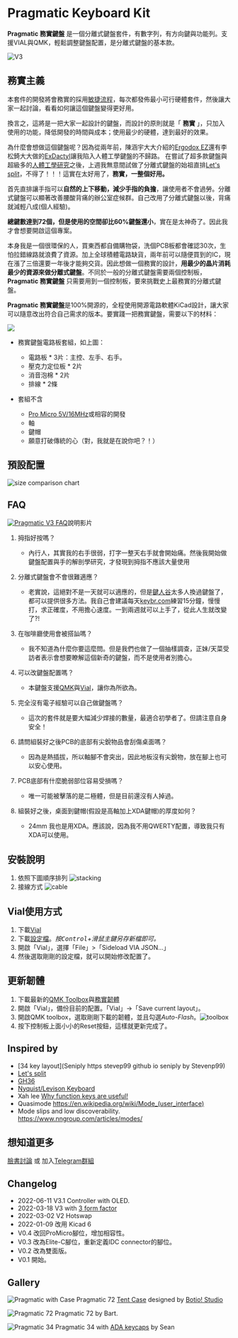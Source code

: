 # Pragmatic Keyboard Kit

**Pragmatic 務實鍵盤** 是一個分離式鍵盤套件，有數字列，有方向鍵與功能列。支援VIAL與QMK，輕鬆調整鍵盤配置，是分離式鍵盤的基本款。

![V3](media/v3.jpeg)

## 務實主義

本套件的開發將會務實的採用[敏捷流程](http://theleanstartup.com)，每次都發佈最小可行硬體套件，然後讓大家一起討論，看看如何讓這個鍵盤變得更好用。

換言之，這將是一把大家一起設計的鍵盤，而設計的原則就是「 **務實** 」，只加入使用的功能，降低開發的時間與成本；使用最少的硬體，達到最好的效果。

為什麼會想做這個鍵盤呢？因為從兩年前，陳涵宇大大介紹的[Ergodox EZ](https://www.facebook.com/groups/1111882339005914/posts/1187639851430162)還有李松錡大大做的[ExDactyl](https://www.ergokb.tw/blogs/free_trial_exdactyl/)讓我陷入人體工學鍵盤的不歸路。
在嘗試了超多款鍵盤與超級多的[人體工學研究](https://youtu.be/p7gZdOTpbP8)之後，上週我無意間試做了分離式鍵盤的始祖直排[Let's split](https://github.com/nicinabox/lets-split-guide)，不得了！！！這實在太好用了，**務實，一整個好用。**

首先直排讓手指可以**自然的上下移動，減少手指的負擔**，讓使用者不會過勞。分離式鍵盤可以顯著改善腰酸背痛的辦公室症候群。自己改用了分離式鍵盤以後，背痛就減輕八成(個人經驗)。

**總鍵數達到72個，但是使用的空間卻比60%鍵盤還小**，實在是太神奇了。因此我才會想要開啟這個專案。

本身我是一個很環保的人，買東西都自備購物袋，洗個PCB板都會確認30次，生怕拉錯線路就浪費了資源。加上全球積體電路缺貨，兩年前可以隨便買到的IC，現在漲了三倍還要一年後才能夠交貨。因此想做一個務實的設計，**用最少的晶片消耗最少的資源來做分離式鍵盤**。不同於一般的分離式鍵盤需要兩個控制板，**Pragmatic 務實鍵盤** 只需要用到一個控制板，要來挑戰史上最務實的分離式鍵盤。

**Pragmatic 務實鍵盤**是100%開源的，全程使用開源電路軟體KiCad設計，讓大家可以隨意改出符合自己需求的版本。要實踐一把務實鍵盤，需要以下的材料：

![](media/kit.jpeg)

- 務實鍵盤電路板套組，如上圖：
  - 電路板 * 3片：主控、左手、右手。
  - 壓克力定位板 * 2片
  - 消音泡棉 * 2片
  - 排線 * 2條

- 套組不含
   - [Pro Micro 5V/16MHz](https://www.sparkfun.com/products/12640)或相容的開發
   - 軸
   - 鍵帽
   - 願意打破傳統的心（對，我就是在說你吧？！）

## 預設配置
![size comparison chart](media/size-comparison.jpeg)

## FAQ

[![Pragmatic V3 FAQ](https://img.youtube.com/vi/gGC56R72y4Q/default.jpg)](https://youtu.be/gGC56R72y4Q)說明影片

1. 拇指好按嗎？
   - 內行人，其實我的右手很弱，打字一整天右手就會開始痛。然後我開始做鍵盤配置與手的解剖學研究，才發現到拇指不應該大量使用

2. 分離式鍵盤會不會很難適應？
   - 老實說，這絕對不是一天就可以適應的，但是[鍵人谷](https://www.facebook.com/groups/1111882339005914)太多人換過鍵盤了，都可以提供很多方法。我自己會建議每天[keybr.com](keybr.com)練習15分鐘，慢慢打，求正確度，不用擔心速度。一到兩週就可以上手了，從此人生就改變了?!

3. 在咖啡廳使用會被搭訕嗎？
   - 我不知道為什麼你要這麼問。但是我們也做了一個抽樣調查，正妹/天菜受訪者表示會想要瞭解這個新奇的鍵盤，而不是使用者別擔心。

4. 可以改鍵盤配置嗎？
   - 本鍵盤支援[QMK](https://qmk.fm)與[Vial](https://get.vial.today)，讓你為所欲為。

5. 完全沒有電子經驗可以自己做鍵盤嗎？
   - 這次的套件就是要大幅減少焊接的數量，最適合初學者了。但請注意自身安全！

1. 請問組裝好之後PCB的底部有尖銳物品會刮傷桌面嗎？
   - 因為是熱插拔，所以軸腳不會突出，因此地板沒有尖銳物，放在腳上也可以安心使用。

1. PCB底部有什麼脆弱部位容易受損嗎？
   - 唯一可能被擊落的是二極體，但是目前還沒有人掉過。

1. 組裝好之後，桌面到鍵帽(假設是高軸加上XDA鍵帽)的厚度如何？
   -  24mm 我也是用XDA。應該說，因為我不用QWERTY配置，導致我只有XDA可以使用。


## 安裝說明
1. 依照下圖順序排列
![stacking](media/stacking.jpeg)
2. 接線方式
![cable](media/cable.jpeg)

## Vial使用方式

1. 下載[Vial](https://get.vial.today)
2. 下載[設定檔](https://github.com/jamessa/qmk_firmware/raw/jsa/keyboards/pragmatic/keymaps/vial/vial.json)。*按<kbd>Control</kbd>+滑鼠主鍵另存新檔即可。*
3. 開啟「Vial」，選擇「File」>「Sideload VIA JSON...」
4. 然後選取剛剛的設定檔，就可以開始修改配置了。

## 更新韌體
1. 下載最新的[QMK Toolbox](https://github.com/qmk/qmk_toolbox/releases/latest)與[務實韌體](https://github.com/jamessa/Pragmatic/releases/latest)
2. 開啟「Vial」，備份目前的配置。「Vial」->「Save current layout」。
2. 開啟QMK toolbox，選取剛剛下載的韌體，並且勾選*Auto-Flash*。![toolbox](media/toolbox.jpg)
3. 按下控制板上面小小的Reset按鈕，這樣就更新完成了。

## Inspired by

- [34 key layout](Seniply https stevep99 github io seniply by Stevenp99)
- [Let's split](https://github.com/nicinabox/lets-split-guide)
- [GH36](https://geekhack.org/index.php?topic=61306.0)
- [Nyquist/Levison Keyboard](https://keeb.io/products/nyquist-keyboard)
- Xah lee [Why function keys are useful!](http://xahlee.info/kbd/keyboard_function_keys.html)
- Quasimode https://en.wikipedia.org/wiki/Mode_(user_interface)
- Mode slips and low discoverability. https://www.nngroup.com/articles/modes/

## 想知道更多

[臉書討論](https://www.facebook.com/groups/1111882339005914/posts/1790356644491810) 或 加入[Telegram群組](https://t.me/joinchat/qp7NLK_H0vY2MjA1)

## Changelog
- 2022-06-11 V3.1 Controller with OLED.
- 2022-03-18 V3 with [3 form factor](https://www.facebook.com/groups/1111882339005914/posts/1883231691870971/)
- 2022-03-02 V2 Hotswap
- 2022-01-09 改用 Kicad 6
- V0.4 改回ProMicro腳位，增加相容性。
- V0.3 改為Elite-C腳位，重新定義IDC connector的腳位。
- V0.2 改為雙面版。
- V0.1 開始。

## Gallery

![Pragmatic with Case](media/case.jpg)
Pragmatic 72 [Tent Case](https://www.thingiverse.com/thing:5178752) designed by [Botio! Studio](https://botiostudio.com)

![Pragmatic 72](media/p72-1.JPG) Pragmatic 72 by Bart.

![Pragmatic 34](media/p34-ADA-1.jpg) Pragmatic 34 with [ADA keycaps](https://drop.com/buy/tex-ada-keycap-set) by Sean
